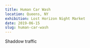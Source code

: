 ```yaml
---
title: Human Car Wash
location: Queens, NY
exhibition: Lost Horizon Night Market
date: 2019-06-15
slug: human-car-wash
---
```


Shaddow traffic
